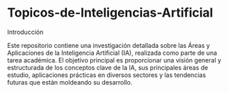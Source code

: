 # Topicos-de-Inteligencias-Artificial
Introducción

Este repositorio contiene una investigación detallada sobre las Áreas y Aplicaciones de la Inteligencia Artificial (IA), realizada como parte de una tarea académica. El objetivo principal es proporcionar una visión general y estructurada de los conceptos clave de la IA, sus principales áreas de estudio, aplicaciones prácticas en diversos sectores y las tendencias futuras que están moldeando su desarrollo.
